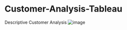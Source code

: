 # Customer-Analysis-Tableau
Descriptive Customer Analysis
![image](https://github.com/bansal1214/Customer-Analysis-Tableau/assets/88365821/793b70e7-1e9b-4e08-8b93-cc08acbefce9)

